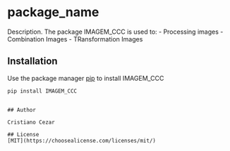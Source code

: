 # package_name

Description. 
The package IMAGEM_CCC is used to:
	- Processing images
	- Combination Images
	- TRansformation Images

## Installation

Use the package manager [pip](https://pip.pypa.io/en/stable/) to install IMAGEM_CCC

```bash
pip install IMAGEM_CCC
```

```

## Author

Cristiano Cezar

## License
[MIT](https://choosealicense.com/licenses/mit/)